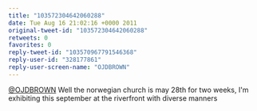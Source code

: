 ```yaml
---
title: "103572304642060288"
date: Tue Aug 16 21:02:16 +0000 2011
original-tweet-id: "103572304642060288"
retweets: 0
favorites: 0
reply-tweet-id: "103570967791546368"
reply-user-id: "328177861"
reply-user-screen-name: "OJDBROWN"
---
```

<a href="https://twitter.com/OJDBROWN">@OJDBROWN</a> Well the norwegian church is may 28th for two weeks, I'm exhibiting this september at the riverfront with diverse manners
